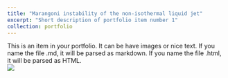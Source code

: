 ```yaml
---
title: "Marangoni instability of the non-isothermal liquid jet"
excerpt: "Short description of portfolio item number 1"
collection: portfolio
---
```


This is an item in your portfolio. It can be have images or nice text. If you name the file .md, it will be parsed as markdown. If you name the file .html, it will be parsed as HTML. 
<br/><img src='/images/500x300.png'>

